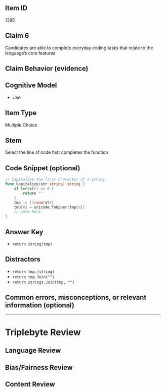 ## Item ID
1385

## Claim 6

Candidates are able to complete everyday coding tasks that relate to the language’s core features

## Claim Behavior (evidence)

## Cognitive Model

- Use

## Item Type

Multiple Choice

## Stem

Select the line of code that completes the function

## Code Snippet (optional)

```go
// Capitalize the first character of a string
func Capitalize(str string) string {
	if len(str) == 0 {
		return ""
	}
	tmp := []rune(str)
	tmp[0] = unicode.ToUpper(tmp[0])
	// code here
}
```

## Answer Key

- `return string(tmp)`

## Distractors

- `return tmp.(string)`
- `return tmp.Join("")`
- `return strings.Join(tmp, "")`

## Common errors, misconceptions, or relevant information (optional)

---

# Triplebyte Review

## Language Review

## Bias/Fairness Review

## Content Review
